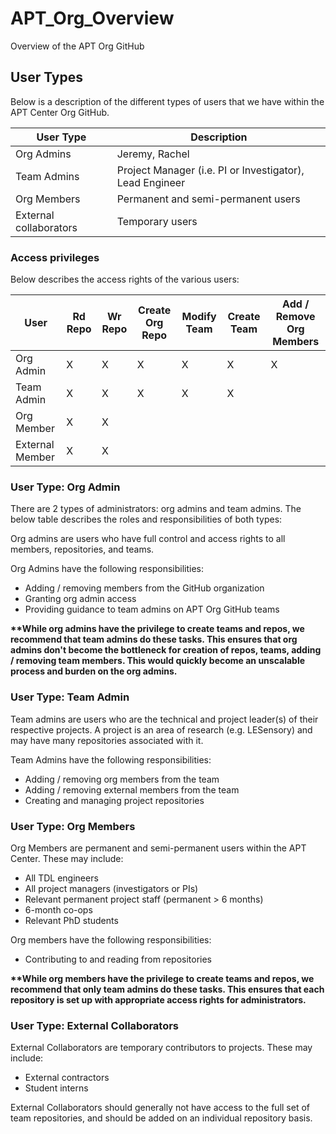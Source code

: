 # APT_Org_Overview
Overview of the APT Org GitHub

## User Types
Below is a description of the different types of users that we have within the APT Center Org GitHub.

| User Type   | Description | 
| ----------- | ----------- | 
| Org Admins  | Jeremy, Rachel |
| Team Admins | Project Manager (i.e. PI or Investigator), Lead Engineer |
| Org Members | Permanent and semi-permanent users |
| External collaborators | Temporary users |

### Access privileges
Below describes the access rights of the various users:

| User | Rd Repo | Wr Repo | Create Org Repo | Modify Team | Create Team | Add / Remove Org Members |
| ---- | ------- | ------- | ----------- | ----------- | ----------- | ------------------------ |
| Org Admin | X | X | X |  X | X | X |
| Team Admin | X | X |  X | X | X |  |
| Org Member | X | X |  |  |  |  |
| External Member | X | X |  |  |  |  |

### User Type: Org Admin
There are 2 types of administrators: org admins and team admins. The below table describes the roles and responsibilities of both types:

Org admins are users who have full control and access rights to all members, repositories, and teams.

Org Admins have the following responsibilities:
- Adding / removing members from the GitHub organization
- Granting org admin access
- Providing guidance to team admins on APT Org GitHub teams

**\*\*While org admins have the privilege to create teams and repos, we recommend that team admins do these tasks. This ensures that org admins don't become the bottleneck for creation of repos, teams, adding / removing team members. This would quickly become an unscalable process and burden on the org admins.**

### User Type: Team Admin
Team admins are users who are the technical and project leader(s) of their respective projects. A project is an area of research (e.g. LESensory) and may have many repositories associated with it.

Team Admins have the following responsibilities:
- Adding / removing org members from the team
- Adding / removing external members from the team
- Creating and managing project repositories

### User Type: Org Members
Org Members are permanent and semi-permanent users within the APT Center. These may include:
-	All TDL engineers
-	All project managers (investigators or PIs)
-	Relevant permanent project staff (permanent > 6 months)
-	6-month co-ops
-	Relevant PhD students

Org members have the following responsibilities:
- Contributing to and reading from repositories

**\*\*While org members have the privilege to create teams and repos, we recommend that only team admins do these tasks. This ensures that each repository is set up with appropriate access rights for administrators.**

### User Type: External Collaborators
External Collaborators are temporary contributors to projects. These may include:
-	External contractors
-	Student interns

External Collaborators should generally not have access to the full set of team repositories, and should be added on an individual repository basis.

